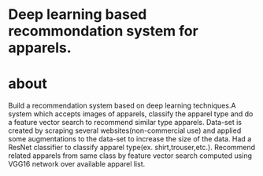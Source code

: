 # Deep learning based recommondation system for apparels.

about
=====
Build a recommendation system based on deep learning techniques.A system which accepts images of apparels,
classify the apparel type and do a feature vector search to recommend similar type apparels.
Data-set is created by scraping several websites(non-commercial use)
and applied some augmentations to the data-set to increase the size of the data.
Had a ResNet classifier to classify apparel type(ex. shirt,trouser,etc.).
Recommend related apparels from same class by feature vector search computed using VGG16 network over available apparel list.
